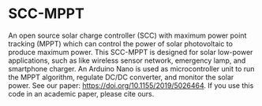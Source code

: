 # SCC-MPPT
An open source solar charge controller (SCC) with maximum power point tracking (MPPT) which can control the power of solar photovoltaic to produce maximum power. This SCC-MPPT is designed for solar low-power applications, such as like wireless sensor network, emergency lamp, and smartphone charger. An Arduino Nano is used as microcontroller unit to run the MPPT algorithm, regulate DC/DC converter, and monitor the solar power.
See our paper: https://doi.org/10.1155/2019/5026464. If you use this code in an academic paper, please cite ours.
